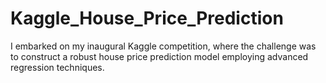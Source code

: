 # Kaggle_House_Price_Prediction
I embarked on my inaugural Kaggle competition, where the challenge was to construct a robust house price prediction model employing advanced regression techniques.
